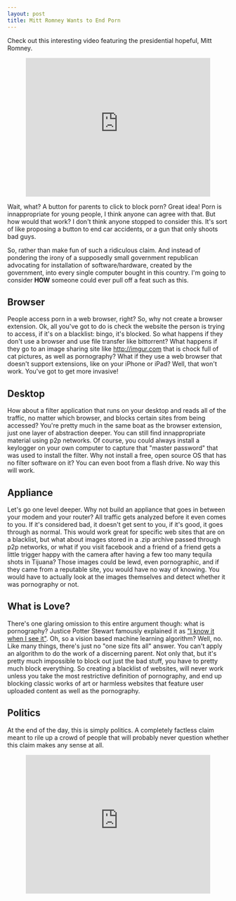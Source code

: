 ```yaml
---
layout: post
title: Mitt Romney Wants to End Porn
---
```


Check out this interesting video featuring the presidential hopeful, Mitt Romney.

<div style="text-align:center">
<iframe width="420" height="315" src="http://www.youtube.com/embed/K61UADVD4VA?rel=0" frameborder="0">       </iframe>
</div>


Wait, what?  A button for parents to click to block porn?  Great idea!  Porn is innappropriate for young people, I think anyone can agree with that.  But how would that work?  I don't think anyone stopped to consider this.  It's sort of like proposing a button to end car accidents, or a gun that only shoots bad guys.

So, rather than make fun of such a ridiculous claim.  And instead of pondering the irony of a supposedly small government republican advocating for installation of software/hardware, created by the government, into every single computer bought in this country.  I'm going to consider **HOW** someone could ever pull off a feat such as this.

## Browser
People access porn in a web browser, right?  So, why not create a browser extension.  Ok, all you've got to do is check the website the person is trying to access, if it's on a blacklist: bingo, it's blocked. So what happens if they don't use a browser and use file transfer like bittorrent?  What happens if they go to an image sharing site like http://imgur.com that is chock full of cat pictures, as well as pornography?  What if they use a web browser that doesn't support extensions, like on your iPhone or iPad?  Well, that won't work.  You've got to get more invasive!

## Desktop
How about a filter application that runs on your desktop and reads all of the traffic, no matter which browser, and blocks certain sites from being accessed?  You're pretty much in the same boat as the browser extension, just one layer of abstraction deeper.  You can still find innappropriate material using p2p networks.  Of course, you could always install a keylogger on your own computer to capture that "master password" that was used to install the filter.  Why not install a free, open source OS that has no filter software on it?  You can even boot from a flash drive.  No way this will work.

## Appliance
Let's go one level deeper.  Why not build an appliance that goes in between your modem and your router?  All traffic gets analyzed before it even comes to you.  If it's considered bad, it doesn't get sent to you, if it's good, it goes through as normal.  This would work great for specific web sites that are on a blacklist, but what about images stored in a .zip archive passed through p2p networks, or what if you visit facebook and a friend of a friend gets a little trigger happy with the camera after having a few too many tequila shots in Tijuana?  Those images could be lewd, even pornographic, and if they came from a reputable site, you would have no way of knowing.  You would have to actually look at the images themselves and detect whether it was pornography or not.

## What is Love?
There's one glaring omission to this entire argument though: what is pornography?  Justice Potter Stewart famously explained it as ["I know it when I see it"](http://en.wikipedia.org/wiki/I_know_it_when_I_see_it).  Oh, so a vision based machine learning algorithm?  Well, no.  Like many things, there's just no "one size fits all" answer.  You can't apply an algorithm to do the work of a discerning parent.  Not only that, but it's pretty much impossible to block out just the bad stuff, you have to pretty much block everything.  So creating a blacklist of websites, will never work unless you take the most restrictive definition of pornography, and end up blocking classic works of art or harmless websites that feature user uploaded content as well as the pornography.

## Politics
At the end of the day, this is simply politics.  A completely factless claim meant to rile up a crowd of people that will probably never question whether this claim makes any sense at all.
<div style="text-align:center">
<iframe width="420" height="315" src="http://www.youtube.com/embed/Qh2sWSVRrmo?rel=0" frameborder="0">       </iframe>
</div>